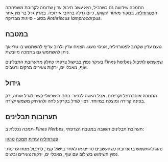 התמכה שידועה גם כשרביל, היא עשב תיבול עדין שדומה לקרובת משפחתה ה[פטרוזיליה](parsley). במקור מאזור הקווקז, כיום גדלה ברחבי אירופה. בארץ גדל בר מין אחר בסוג - סייגית מבריקה *Anthriscus lamprocarpus*.

## במטבח

טעם עדין שקרוב לפטורזיליה, אניסי מעט. הצמח עדין ולרוב עדיף להשתמש בו טרי אך ניתן להשתמש גם בתמכה מיובשת.

בעיקר נפוץ בבישול צרפתי כחלק מתערובת התבלינים Fines herbes שמשמש לתיבול עוף, מאכלי ים, ירקות צעירים מרקים ורטבים.

## גידול

התמכה אוהבת צל וקרירות, אבל רגישה לכפור. בחם הישראלי קשה לגדל אותה, רק בפינה קרירה ומוצלת במיוחד. רצוי לגדל בקרקע לחה ולהרחיק משמש ישירה.

## תערובות תבלינים

תמכה נכללת ב-*Fines Herbes*, תערובת תבלינים חשובה במטבח הצרפתי:

[פטרוזיליה](parsley "HerbIcon") [עירית](chives "HerbIcon") [תמכה](chervil "HerbIcon") [טרגון](tarragon "HerbIcon")

נהוג להתשמש בתערובת כשהעשבים טריים או לאחר בישול קצר, לתיבול מנות עדינות. נפוץ השימוש בשילוב עם עוף, מאכלי ים, ירקות צעירים וביצים.

